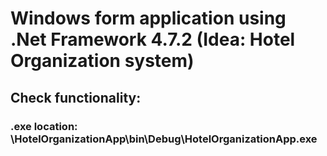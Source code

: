 # Windows form application using .Net Framework 4.7.2 (Idea: Hotel Organization system)

## Check functionality:
### **.exe** location: \HotelOrganizationApp\bin\Debug\HotelOrganizationApp.exe